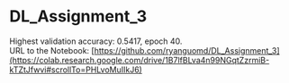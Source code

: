 # DL_Assignment_3

Highest validation accuracy: 0.5417, epoch 40.\
URL to the Notebook: [https://github.com/ryanguomd/DL_Assignment_3](https://colab.research.google.com/drive/1B7lfBLva4n99NGqtZzrmiB-kTZtJfwvi#scrollTo=PHLvoMuIIkJ6)
